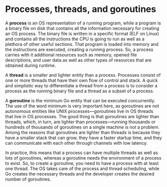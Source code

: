 # Processes, threads, and goroutines

A __process__ is an OS representation of a running program, while a program is a binary file on disk that contains all the information necessary for creating an OS process. The binary file is written in a specific format (ELF on Linux) and contains all the instructions the CPU is going to run as well as a plethora of other useful sections. That program is loaded into memory and the instructions are executed, creating a running process. So, a process carries with it additional resources such as memory, opened file descriptions, and user data as well as other types of resources that are obtained during runtime.

A __thread__ is a smaller and lighter entity than a process. Processes consist of one or more threads that have their own flow of control and stack. A quick and simplistic way to differentiate a thread from a process is to consider a process as the running binary file and a thread as a subset of a process.

A __goroutine__ is the minimum Go entity that can be executed concurrently. The use of the word minimum is very important here, as goroutines are not autonomous entities like UNIX processes—goroutines live in OS threads that live in OS processes. The good thing is that goroutines are lighter than threads, which, in turn, are lighter than processes—running thousands or hundreds of thousands of goroutines on a single machine is not a problem. Among the reasons that goroutines are lighter than threads is because they have a smaller stack that can grow, they have a faster startup time, and they can communicate with each other through channels with low latency.

In practice, this means that a process can have multiple threads as well as lots of goroutines, whereas a goroutine needs the environment of a process to exist. So, to create a goroutine, you need to have a process with at least one thread. The OS takes care of the process and thread scheduling, while Go creates the necessary threads and the developer creates the desired number of goroutines.
